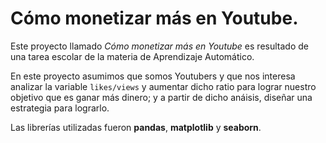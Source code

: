 # Cómo monetizar más en Youtube.
Este proyecto llamado _Cómo monetizar más en Youtube_ es resultado de una tarea escolar de la materia de Aprendizaje Automático.

En este proyecto asumimos que somos Youtubers y que nos interesa analizar la variable `likes/views` y aumentar dicho ratio para lograr nuestro objetivo que es ganar más dinero; y a partir de dicho anáisis, diseñar una estrategia para lograrlo.

Las librerías utilizadas fueron **pandas**, **matplotlib** y **seaborn**.
